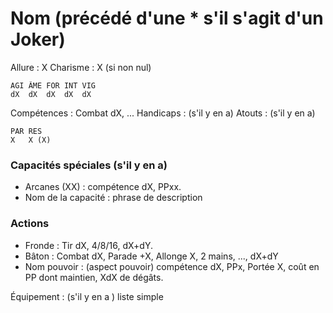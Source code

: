 # Nom (précédé d'une * s'il s'agit d'un Joker)

Allure : X
Charisme : X (si non nul)

	AGI	ÂME	FOR	INT	VIG
	dX	dX	dX	dX	dX

Compétences : Combat dX, ...
Handicaps : (s'il y en a)
Atouts : (s'il y en a)

	PAR	RES
	X	X (X)

### Capacités spéciales (s'il y en a)
- Arcanes (XX) : compétence dX, PPxx.
- Nom de la capacité : phrase de description

### Actions
- Fronde : Tir dX, 4/8/16, dX+dY.
- Bâton : Combat dX, Parade +X, Allonge X, 2 mains, ..., dX+dY
- Nom pouvoir : (aspect pouvoir) compétence dX, PPx, Portée X, coût en PP dont maintien, XdX de dégâts.

Équipement : (s'il y en a ) liste simple

